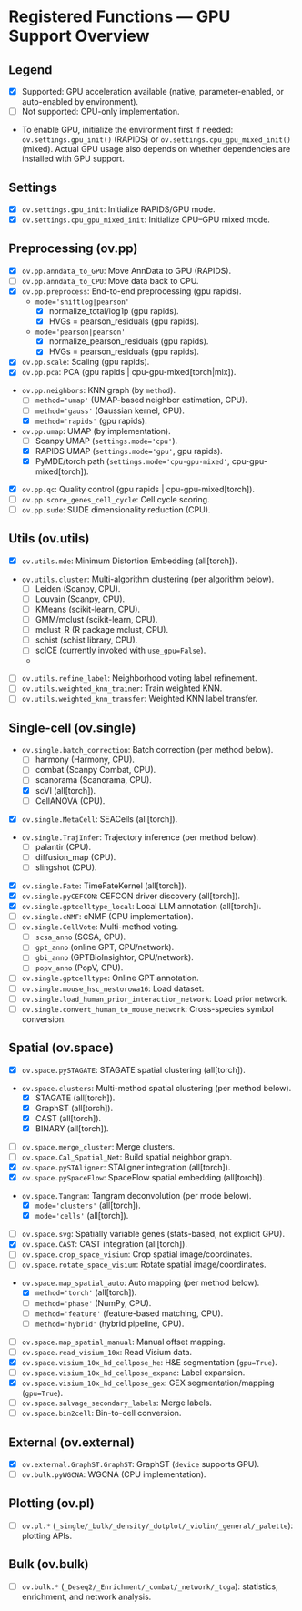 # Registered Functions — GPU Support Overview

## Legend
- [x] Supported: GPU acceleration available (native, parameter-enabled, or auto-enabled by environment).
- [ ] Not supported: CPU-only implementation.
- To enable GPU, initialize the environment first if needed: `ov.settings.gpu_init()` (RAPIDS) or `ov.settings.cpu_gpu_mixed_init()` (mixed). Actual GPU usage also depends on whether dependencies are installed with GPU support.

## Settings
- [x] `ov.settings.gpu_init`: Initialize RAPIDS/GPU mode.
- [x] `ov.settings.cpu_gpu_mixed_init`: Initialize CPU–GPU mixed mode.

## Preprocessing (ov.pp)
- [x] `ov.pp.anndata_to_GPU`: Move AnnData to GPU (RAPIDS).
- [ ] `ov.pp.anndata_to_CPU`: Move data back to CPU.
- [x] `ov.pp.preprocess`: End-to-end preprocessing (gpu <span class="tag tag-rapids">rapids</span>).
    - `mode='shiftlog|pearson'`
        - [x] normalize_total/log1p (gpu <span class="tag tag-rapids">rapids</span>).
        - [x] HVGs = pearson_residuals (gpu <span class="tag tag-rapids">rapids</span>).
    - `mode='pearson|pearson'`
        - [x] normalize_pearson_residuals (gpu <span class="tag tag-rapids">rapids</span>).
        - [x] HVGs = pearson_residuals (gpu <span class="tag tag-rapids">rapids</span>).
- [x] `ov.pp.scale`: Scaling (gpu <span class="tag tag-rapids">rapids</span>).
- [x] `ov.pp.pca`: PCA (gpu <span class="tag tag-rapids">rapids</span> | <span class="tag tag-mixed">cpu-gpu-mixed</span>[<span class="tag tag-torch">torch</span>|<span class="tag tag-mlx">mlx</span>]).
- `ov.pp.neighbors`: KNN graph (by `method`).
    - [ ] `method='umap'` (UMAP-based neighbor estimation, CPU).
    - [ ] `method='gauss'` (Gaussian kernel, CPU).
    - [x] `method='rapids'` (gpu <span class="tag tag-rapids">rapids</span>).
- `ov.pp.umap`: UMAP (by implementation).
    - [ ] Scanpy UMAP (`settings.mode='cpu'`).
    - [x] RAPIDS UMAP (`settings.mode='gpu'`, gpu <span class="tag tag-rapids">rapids</span>).
    - [x] PyMDE/torch path (`settings.mode='cpu-gpu-mixed'`, <span class="tag tag-mixed">cpu-gpu-mixed</span>[<span class="tag tag-torch">torch</span>]).
- [x] `ov.pp.qc`: Quality control (gpu <span class="tag tag-rapids">rapids</span> | <span class="tag tag-mixed">cpu-gpu-mixed</span>[<span class="tag tag-torch">torch</span>]).
- [ ] `ov.pp.score_genes_cell_cycle`: Cell cycle scoring.
- [ ] `ov.pp.sude`: SUDE dimensionality reduction (CPU).

## Utils (ov.utils)
- [x] `ov.utils.mde`: Minimum Distortion Embedding (<span class="tag tag-all">all</span>[<span class="tag tag-torch">torch</span>]).
- `ov.utils.cluster`: Multi-algorithm clustering (per algorithm below).
    - [ ] Leiden (Scanpy, CPU).
    - [ ] Louvain (Scanpy, CPU).
    - [ ] KMeans (scikit-learn, CPU).
    - [ ] GMM/mclust (scikit-learn, CPU).
    - [ ] mclust_R (R package mclust, CPU).
    - [ ] schist (schist library, CPU).
    - [ ] scICE (currently invoked with `use_gpu=False`).
    - 
- [ ] `ov.utils.refine_label`: Neighborhood voting label refinement.
- [ ] `ov.utils.weighted_knn_trainer`: Train weighted KNN.
- [ ] `ov.utils.weighted_knn_transfer`: Weighted KNN label transfer.

## Single-cell (ov.single)
- `ov.single.batch_correction`: Batch correction (per method below).
    - [ ] harmony (Harmony, CPU).
    - [ ] combat (Scanpy Combat, CPU).
    - [ ] scanorama (Scanorama, CPU).
    - [x] scVI (<span class="tag tag-all">all</span>[<span class="tag tag-torch">torch</span>]).
    - [ ] CellANOVA (CPU).
- [x] `ov.single.MetaCell`: SEACells (<span class="tag tag-all">all</span>[<span class="tag tag-torch">torch</span>]).
- `ov.single.TrajInfer`: Trajectory inference (per method below).
    - [ ] palantir (CPU).
    - [ ] diffusion_map (CPU).
    - [ ] slingshot (CPU).
- [x] `ov.single.Fate`: TimeFateKernel (<span class="tag tag-all">all</span>[<span class="tag tag-torch">torch</span>]).
- [x] `ov.single.pyCEFCON`: CEFCON driver discovery (<span class="tag tag-all">all</span>[<span class="tag tag-torch">torch</span>]).
- [x] `ov.single.gptcelltype_local`: Local LLM annotation (<span class="tag tag-all">all</span>[<span class="tag tag-torch">torch</span>]).
- [ ] `ov.single.cNMF`: cNMF (CPU implementation).
- [ ] `ov.single.CellVote`: Multi-method voting.
    - [ ] `scsa_anno` (SCSA, CPU).
    - [ ] `gpt_anno` (online GPT, CPU/network).
    - [ ] `gbi_anno` (GPTBioInsightor, CPU/network).
    - [ ] `popv_anno` (PopV, CPU).
- [ ] `ov.single.gptcelltype`: Online GPT annotation.
- [ ] `ov.single.mouse_hsc_nestorowa16`: Load dataset.
- [ ] `ov.single.load_human_prior_interaction_network`: Load prior network.
- [ ] `ov.single.convert_human_to_mouse_network`: Cross-species symbol conversion.

## Spatial (ov.space)
- [x] `ov.space.pySTAGATE`: STAGATE spatial clustering (<span class="tag tag-all">all</span>[<span class="tag tag-torch">torch</span>]).
- `ov.space.clusters`: Multi-method spatial clustering (per method below).
    - [x] STAGATE (<span class="tag tag-all">all</span>[<span class="tag tag-torch">torch</span>]).
    - [x] GraphST (<span class="tag tag-all">all</span>[<span class="tag tag-torch">torch</span>]).
    - [x] CAST (<span class="tag tag-all">all</span>[<span class="tag tag-torch">torch</span>]).
    - [x] BINARY (<span class="tag tag-all">all</span>[<span class="tag tag-torch">torch</span>]).
- [ ] `ov.space.merge_cluster`: Merge clusters.
- [ ] `ov.space.Cal_Spatial_Net`: Build spatial neighbor graph.
- [x] `ov.space.pySTAligner`: STAligner integration (<span class="tag tag-all">all</span>[<span class="tag tag-torch">torch</span>]).
- [x] `ov.space.pySpaceFlow`: SpaceFlow spatial embedding (<span class="tag tag-all">all</span>[<span class="tag tag-torch">torch</span>]).
- `ov.space.Tangram`: Tangram deconvolution (per mode below).
    - [x] `mode='clusters'` (<span class="tag tag-all">all</span>[<span class="tag tag-torch">torch</span>]).
    - [x] `mode='cells'` (<span class="tag tag-all">all</span>[<span class="tag tag-torch">torch</span>]).
- [ ] `ov.space.svg`: Spatially variable genes (stats-based, not explicit GPU).
- [x] `ov.space.CAST`: CAST integration (<span class="tag tag-all">all</span>[<span class="tag tag-torch">torch</span>]).
- [ ] `ov.space.crop_space_visium`: Crop spatial image/coordinates.
- [ ] `ov.space.rotate_space_visium`: Rotate spatial image/coordinates.
- `ov.space.map_spatial_auto`: Auto mapping (per method below).
    - [x] `method='torch'` (<span class="tag tag-all">all</span>[<span class="tag tag-torch">torch</span>]).
    - [ ] `method='phase'` (NumPy, CPU).
    - [ ] `method='feature'` (feature-based matching, CPU).
    - [ ] `method='hybrid'` (hybrid pipeline, CPU).
- [ ] `ov.space.map_spatial_manual`: Manual offset mapping.
- [ ] `ov.space.read_visium_10x`: Read Visium data.
- [x] `ov.space.visium_10x_hd_cellpose_he`: H&E segmentation (`gpu=True`).
- [ ] `ov.space.visium_10x_hd_cellpose_expand`: Label expansion.
- [x] `ov.space.visium_10x_hd_cellpose_gex`: GEX segmentation/mapping (`gpu=True`).
- [ ] `ov.space.salvage_secondary_labels`: Merge labels.
- [ ] `ov.space.bin2cell`: Bin-to-cell conversion.

## External (ov.external)
- [x] `ov.external.GraphST.GraphST`: GraphST (`device` supports GPU).
- [ ] `ov.bulk.pyWGCNA`: WGCNA (CPU implementation).

## Plotting (ov.pl)
- [ ] `ov.pl.*` (`_single/_bulk/_density/_dotplot/_violin/_general/_palette`): plotting APIs.

## Bulk (ov.bulk)
- [ ] `ov.bulk.*` (`_Deseq2/_Enrichment/_combat/_network/_tcga`): statistics, enrichment, and network analysis.
